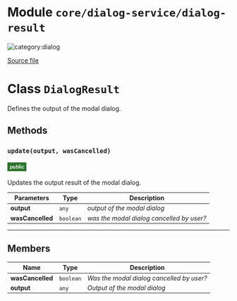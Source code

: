 # Module `core/dialog-service/dialog-result`

![category:dialog](https://img.shields.io/badge/category-dialog-009663.svg?style=flat-square)



[Source file](..\src\core\dialog-service\dialog-result.js)

# Class `DialogResult`

Defines the output of the modal dialog.

## Methods

### `update(output, wasCancelled)`

![modifier: public](images/badges/modifier-public.png)

Updates the output result of the modal dialog.

Parameters | Type | Description
--- | --- | ---
__output__ | `any` | *output of the modal dialog*
__wasCancelled__ | `boolean` | *was the modal dialog cancelled by user?*

---

## Members

Name | Type | Description
--- | --- | ---
__wasCancelled__ | `boolean` | *Was the modal dialog cancelled by user?*
__output__ | `any` | *Output of the modal dialog*
